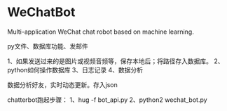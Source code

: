 # WeChatBot
Multi-application WeChat chat robot based on machine learning.

py文件、数据库功能、发邮件

1、如果发送过来的是图片或视频音频等，保存本地后；将路径存入数据库。
2、python如何操作数据库
3、日志记录
4、数据分析

数据分析好友，实时动态更新。存入json

chatterbot跑起步骤：
1、hug -f bot_api.py
2、python2 wechat_bot.py